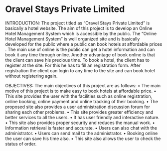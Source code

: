 # Oravel Stays Private Limited
INTRODUCTION: The project titled as “Oravel Stays Private Limited” is basically a hotel website. The aim of this project is to develop an Online Hotel Management System which is accessible by the public. The “Online Hotel Management System” is well organized site and is basically developed for the public where a public can book hotels at affordable prices . The main use of online is the public can get a hotel information and can book it any time through online. Another advantage of book online is that the client can save his precious time. To book a hotel, the client has to register at the site. For this he has to fill an registration form. After registration the client can login to any time to the site and can book hotel without registering again.

OBJECTIVES: The main objectives of this project are as follows:
•	The main motive of this project is to make easy to book hotels at affordable price.
•	This site provides the user with the facilities such as online registration, online booking, 
online payment and online tracking of their booking.
•	The proposed site also provides a user administration discussion forum for sharing each
 other problems.
•	This site provides greater efficiency and better services to all the users.
•	It has user friendly and interactive nature.
•	This site also provides proper security and reduces the manual work.
•	Information retrieval is faster and accurate.
•	Users can also chat with the administrator.
•	Users can send mail to the administrator. 
•	Booking online the user can save his time also.
•	This site also allows the user to check the status of order.
